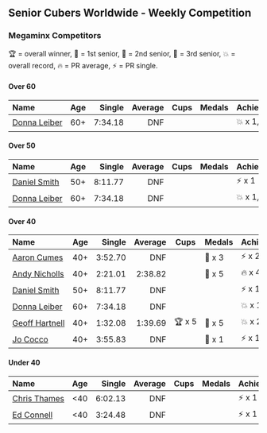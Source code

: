 ## Senior Cubers Worldwide - Weekly Competition
### Megaminx Competitors

🏆 = overall winner, 🥇 = 1st senior, 🥈 = 2nd senior, 🥉 = 3rd senior, 💥 = overall record, 🔥 = PR average, ⚡ = PR single.

#### Over 60

| Name | Age | Single | Average | Cups | Medals | Achievements |
| :-- | :--: | --: | --: | :--: | :-- | :-- |
| [<span style="white-space: nowrap">Donna Leiber</span>](../../persons/donna_leiber/minx.md) | 60+ | 7:34.18 | DNF | <span style="white-space: nowrap"></span> | <span style="white-space: nowrap"></span> | <span style="white-space: nowrap">💥 x 1, ⚡ x 1</span> |

#### Over 50

| Name | Age | Single | Average | Cups | Medals | Achievements |
| :-- | :--: | --: | --: | :--: | :-- | :-- |
| [<span style="white-space: nowrap">Daniel Smith</span>](../../persons/daniel_smith/minx.md) | 50+ | 8:11.77 | DNF | <span style="white-space: nowrap"></span> | <span style="white-space: nowrap"></span> | <span style="white-space: nowrap">⚡ x 1</span> |
| [<span style="white-space: nowrap">Donna Leiber</span>](../../persons/donna_leiber/minx.md) | 60+ | 7:34.18 | DNF | <span style="white-space: nowrap"></span> | <span style="white-space: nowrap"></span> | <span style="white-space: nowrap">💥 x 1, ⚡ x 1</span> |

#### Over 40

| Name | Age | Single | Average | Cups | Medals | Achievements |
| :-- | :--: | --: | --: | :--: | :-- | :-- |
| [<span style="white-space: nowrap">Aaron Cumes</span>](../../persons/aaron_cumes/minx.md) | 40+ | 3:52.70 | DNF | <span style="white-space: nowrap"></span> | <span style="white-space: nowrap">🥉 x 3</span> | <span style="white-space: nowrap">⚡ x 2</span> |
| [<span style="white-space: nowrap">Andy Nicholls</span>](../../persons/andy_nicholls/minx.md) | 40+ | 2:21.01 | 2:38.82 | <span style="white-space: nowrap"></span> | <span style="white-space: nowrap">🥈 x 5</span> | <span style="white-space: nowrap">🔥 x 4, ⚡ x 4</span> |
| [<span style="white-space: nowrap">Daniel Smith</span>](../../persons/daniel_smith/minx.md) | 50+ | 8:11.77 | DNF | <span style="white-space: nowrap"></span> | <span style="white-space: nowrap"></span> | <span style="white-space: nowrap">⚡ x 1</span> |
| [<span style="white-space: nowrap">Donna Leiber</span>](../../persons/donna_leiber/minx.md) | 60+ | 7:34.18 | DNF | <span style="white-space: nowrap"></span> | <span style="white-space: nowrap"></span> | <span style="white-space: nowrap">💥 x 1, ⚡ x 1</span> |
| [<span style="white-space: nowrap">Geoff Hartnell</span>](../../persons/geoff_hartnell/minx.md) | 40+ | 1:32.08 | 1:39.69 | <span style="white-space: nowrap">🏆 x 5</span> | <span style="white-space: nowrap">🥇 x 5</span> | <span style="white-space: nowrap">💥 x 2, 🔥 x 2, ⚡ x 2</span> |
| [<span style="white-space: nowrap">Jo Cocco</span>](../../persons/jo_cocco/minx.md) | 40+ | 3:55.83 | DNF | <span style="white-space: nowrap"></span> | <span style="white-space: nowrap">🥉 x 1</span> | <span style="white-space: nowrap">⚡ x 1</span> |

#### Under 40

| Name | Age | Single | Average | Cups | Medals | Achievements |
| :-- | :--: | --: | --: | :--: | :-- | :-- |
| [<span style="white-space: nowrap">Chris Thames</span>](../../persons/chris_thames/minx.md) | <40 | 6:02.13 | DNF | <span style="white-space: nowrap"></span> | <span style="white-space: nowrap"></span> | <span style="white-space: nowrap">⚡ x 1</span> |
| [<span style="white-space: nowrap">Ed Connell</span>](../../persons/ed_connell/minx.md) | <40 | 3:24.48 | DNF | <span style="white-space: nowrap"></span> | <span style="white-space: nowrap"></span> | <span style="white-space: nowrap">⚡ x 1</span> |


<!-- Global site tag (gtag.js) - Google Analytics -->
<script async src="https://www.googletagmanager.com/gtag/js?id=UA-86348435-3"></script>
<script>window.dataLayer = window.dataLayer || []; function gtag() {dataLayer.push(arguments);} gtag('js', new Date()); gtag('config', 'UA-86348435-3');</script>
